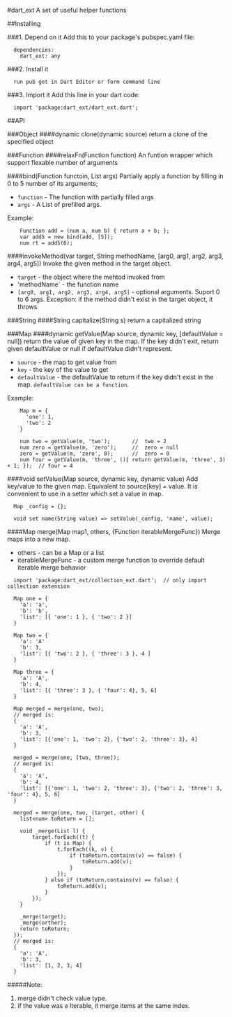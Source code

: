 #dart_ext
A set of useful helper functions

##Installing

###1. Depend on it
Add this to your package's pubspec.yaml file:
```
  dependencies:
    dart_ext: any
```

###2. Install it
```
  run pub get in Dart Editor or form command line
```

###3. Import it
Add this line in your dart code:
```
  import 'package:dart_ext/dart_ext.dart';
```

##API

###Object
####dynamic clone(dynamic source)
return a clone of the specified object

###Function
####relaxFn(Function function)
An funtion wrapper which support flexable number of arguments

####bind(Function functoin, List args)
Partially apply a function by filling in 0 to 5 number of its arguments;
* `function` - The function with partially filled args
* `args` - A List of prefilled args.

Example:
```
    Function add = (num a, num b) { return a + b; };
    var add5 = new bind(add, [5]);
    num rt = add5(6);
```

####invokeMethod(var target, String methodName, [arg0, arg1, arg2, arg3, arg4, arg5])
Invoke the given method in the target object.
* `target` - the object where the mehtod invoked from
* 'methodName` - the function name
* `[arg0, arg1, arg2, arg3, arg4, arg5]` - optional arguments. Suport 0 to 6 args.
Exception: if the method didn't exist in the target object, it throws 

###String 
####String capitalize(String s)
return a capitalized string

###Map
####dynamic getValue(Map source, dynamic key, [defaultValue = null])
return the value of given key in the map. If the key didn't exit, return given defaultValue or null if defaultValue didn't represent.
* `source` - the map to get value from
* `key` - the key of the value to get
* `defaultValue` - the defaultValue to return if the key didn't exist in the map. `defaultValue can be a function`.

Example:
```
    Map m = {
      'one': 1,
      'two': 2
    }
    
    num two = getValue(m, 'two');       //  two = 2
    num zero = getValue(m, 'zero');     //  zero = null
    zero = getValue(m, 'zero', 0);      //  zero = 0
    num four = getValue(m, 'three', (){ return getValue(m, 'three', 3) + 1; });  // four = 4
```

####void setValue(Map source, dynamic key, dynamic value)
Add key/value to the given map. Equivalent to source[key] = value.
It is convenient to use in a setter which set a value in map.
```
  Map _config = {};
  
  void set name(String value) => setValue(_config, 'name', value);
```

####Map merge(Map map1, others, {Function iterableMergeFunc})
Merge maps into a new map.
* others - can be a Map or a list<Map>
* iterableMergeFunc - a custom merge function to override default iterable merge behavior
```
  import 'package:dart_ext/collection_ext.dart';  // only import collection extension
  
  Map one = {
    'a': 'a',
    'b': 'b',
    'list': [{ 'one': 1 }, { 'two': 2 }]
  }
  
  Map two = {
    'a': 'A'
    'b': 3,
    'list': [{ 'two': 2 }, { 'three': 3 }, 4 ]
  }
  
  Map three = {
    'a': 'A',
    'b': 4,
    'list': [{ 'three': 3 }, { 'four': 4}, 5, 6]
  }
  
  Map merged = merge(one, two);
  // merged is:
  {
    'a': 'A',
    'b': 3,
    'list': [{'one': 1, 'two': 2}, {'two': 2, 'three': 3}, 4]
  }
  
  merged = merge(one, [two, three]);
  // merged is:
  {
    'a': 'A',
    'b': 4,
    'list': [{'one': 1, 'two': 2, 'three': 3}, {'two': 2, 'three': 3, 'four': 4}, 5, 6]
  }
  
  merged = merge(one, two, (target, other) {
    list<num> toReturn = [];
    
    void _merge(List l) {
        target.forEach((t) {
            if (t is Map) {
                t.forEach((k, v) {
                    if (toReturn.contains(v) == false) {
                        toReturn.add(v);
                    }
                });
            } else if (toReturn.contains(v) == false) {
                toReturn.add(v);
            }
        });
    }
    
    _merge(target);
    _merge(orther);
    return toReturn;
  });
  // merged is:
  {
    'a': 'A',
    'b': 3,
    'list': [1, 2, 3, 4]
  }
```
#####Note: 
  1. merge didn't check value type. 
  2. if the value was a Iterable, it merge items at the same index.


